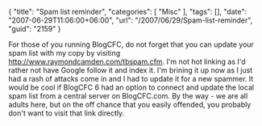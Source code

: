 {
	"title": "Spam list reminder",
	"categories": [
		"Misc"
	],
	"tags": [],
	"date": "2007-06-29T11:06:00+06:00",
	"url": "/2007/06/29/Spam-list-reminder",
	"guid": "2159"
}

For those of you running BlogCFC, do not forget that you can update your spam list with my copy by visiting http://www.raymondcamden.com/tbspam.cfm. I'm not hot linking as I'd rather not have Google follow it and index it. I'm brining it up now as I just had a rash of attacks come in and I had to update it for a new spammer. It would be cool if BlogCFC 6 had an option to connect and update the local spam list from a central server on BlogCFC.com. By the way - we are all adults here, but on the off chance that you easily offended, you probably don't want to visit that link directly.